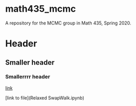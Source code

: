 # math435_mcmc
A repository for the MCMC group in Math 435, Spring 2020.


# Header
## Smaller header
### Smallerrrr header

[link](https://www.google.com)

[link to file](Relaxed SwapWalk.ipynb)